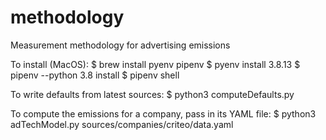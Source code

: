 # methodology
Measurement methodology for advertising emissions


To install (MacOS):
$ brew install pyenv pipenv
$ pyenv install 3.8.13
$ pipenv --python 3.8 install
$ pipenv shell

To write defaults from latest sources:
$ python3 computeDefaults.py

To compute the emissions for a company, pass in its YAML file:
$ python3 adTechModel.py sources/companies/criteo/data.yaml
